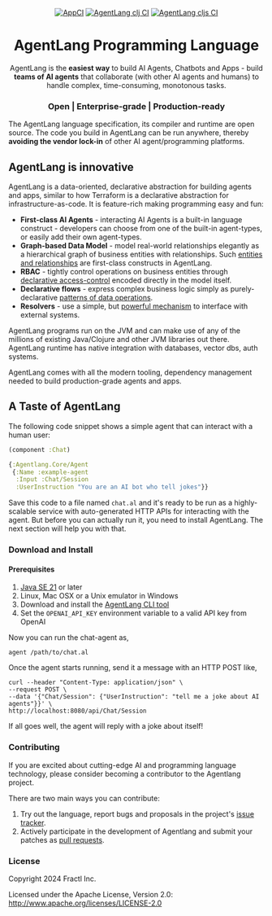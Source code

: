 <div align="center">

[![AppCI](https://github.com/agentlang-ai/agentlang/actions/workflows/app.yml/badge.svg)](https://github.com/agentlang-ai/agentlang/actions/workflows/app.yml)
[![AgentLang clj CI](https://github.com/agentlang-ai/agentlang/actions/workflows/agentlang-clj.yml/badge.svg)](https://github.com/agentlang-ai/agentlang/actions/workflows/agentlang-clj.yml)
[![AgentLang cljs CI](https://github.com/agentlang-ai/agentlang/actions/workflows/agentlang-cljs.yml/badge.svg)](https://github.com/agentlang-ai/agentlang/actions/workflows/agentlang-cljs.yml)

# AgentLang Programming Language

AgentLang is the **easiest way** to build AI Agents, Chatbots and Apps - build **teams of AI agents** that collaborate (with other AI agents and humans) to handle complex, time-consuming, monotonous tasks.

### **Open | Enterprise-grade | Production-ready**

</div>

The AgentLang language specification, its compiler and runtime are open source. The code you build in AgentLang can be run anywhere, thereby **avoiding the vendor lock-in** of other AI agent/programming platforms.

## AgentLang is innovative

AgentLang is a data-oriented, declarative abstraction for building agents and apps, similar to how Terraform is a declarative abstraction for infrastructure-as-code. It is feature-rich making programming easy and fun:
* **First-class AI Agents** - interacting AI Agents is a built-in language construct - developers can choose from one of the built-in agent-types, or easily add their own agent-types.
* **Graph-based Data Model** - model real-world relationships elegantly as a hierarchical graph of business entities with relationships. Such [entities and relationships](https://docs.agentlang.io/docs/concepts/data-model) are first-class constructs in AgentLang.
* **RBAC** - tightly control operations on business entities through [declarative access-control](https://docs.agentlang.io/docs/concepts/zero-trust-programming) encoded directly in the model itself.
* **Declarative flows** - express complex business logic simply as purely-declarative [patterns of data operations](https://docs.agentlang.io/docs/concepts/declarative-dataflow).
* **Resolvers** - use a simple, but [powerful mechanism](https://docs.agentlang.io/docs/concepts/resolvers) to interface with external systems.

AgentLang programs run on the JVM and can make use of any of the millions of existing Java/Clojure and other JVM libraries out there. AgentLang runtime has native integration with databases, vector dbs, auth systems.

AgentLang comes with all the modern tooling, dependency management needed to build production-grade agents and apps.

## A Taste of AgentLang

The following code snippet shows a simple agent that can interact with a human user:

```clojure
(component :Chat)

{:Agentlang.Core/Agent
 {:Name :example-agent
  :Input :Chat/Session
  :UserInstruction "You are an AI bot who tell jokes"}}
```

Save this code to a file named `chat.al` and it's ready to be run as a highly-scalable service with auto-generated HTTP APIs for interacting with the agent. But before you can actually run it, you need to install AgentLang. The next section will help you with that.

### Download and Install

#### Prerequisites

1. [Java SE 21](https://openjdk.org/projects/jdk/21/) or later
2. Linux, Mac OSX or a Unix emulator in Windows
3. Download and install the [AgentLang CLI tool](https://github.com/agentlang-ai/agentlang.cli)
4. Set the `OPENAI_API_KEY` environment variable to a valid API key from OpenAI

Now you can run the chat-agent as,

```shell
agent /path/to/chat.al
```

Once the agent starts running, send it a message with an HTTP POST like,

```shell
curl --header "Content-Type: application/json" \
--request POST \
--data '{"Chat/Session": {"UserInstruction": "tell me a joke about AI agents"}}' \
http://localhost:8080/api/Chat/Session
```

If all goes well, the agent will reply with a joke about itself!

### Contributing

If you are excited about cutting-edge AI and programming language technology, please consider becoming a contributor to the Agentlang project.

There are two main ways you can contribute:

  1. Try out the language, report bugs and proposals in the project's [issue tracker](https://github.com/agentlang-ai/agentlang/issues).
  2. Actively participate in the development of Agentlang and submit your patches as [pull requests](https://github.com/agentlang-ai/agentlang/pulls).

### License

Copyright 2024 Fractl Inc.

Licensed under the Apache License, Version 2.0:
http://www.apache.org/licenses/LICENSE-2.0

